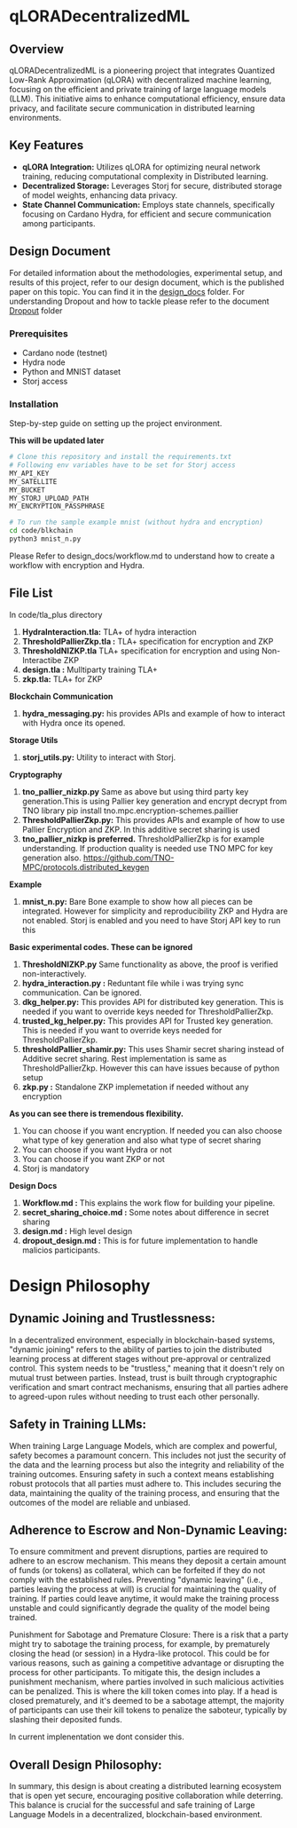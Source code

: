 # qLORADecentralizedML

## Overview
qLORADecentralizedML is a pioneering project that integrates Quantized Low-Rank Approximation (qLORA) with decentralized machine learning, focusing on the efficient and private training of large language models (LLM). This initiative aims to enhance computational efficiency, ensure data privacy, and facilitate secure communication in distributed learning environments.

## Key Features
- **qLORA Integration:** Utilizes qLORA for optimizing neural network training, reducing computational complexity in Distributed learning.
- **Decentralized Storage:** Leverages Storj for secure, distributed storage of model weights, enhancing data privacy.
- **State Channel Communication:** Employs state channels, specifically focusing on Cardano Hydra, for efficient and secure communication among participants.


## Design Document
For detailed information about the methodologies, experimental setup, and results of this project, refer to our design document, which is the published paper on this topic. You can find it in the [design_docs](/design_docs) folder.
For understanding Dropout and how to tackle please refer to the document [Dropout](/design_docs) folder 


### Prerequisites
- Cardano node (testnet)
- Hydra node
- Python and MNIST dataset
- Storj access

### Installation
Step-by-step guide on setting up the project environment.

**This will be updated later**

```bash
# Clone this repository and install the requirements.txt
# Following env variables have to be set for Storj access
MY_API_KEY
MY_SATELLITE
MY_BUCKET
MY_STORJ_UPLOAD_PATH
MY_ENCRYPTION_PASSPHRASE

# To run the sample example mnist (without hydra and encryption)
cd code/blkchain
python3 mnist_n.py
```

Please Refer to design_docs/workflow.md to understand how to create a workflow with encryption and Hydra.

## File List

In code/tla_plus directory
1. **HydraInteraction.tla:** TLA+ of hydra interaction
2. **ThresholdPallierZkp.tla :** TLA+ specification for encryption and ZKP
3. **ThresholdNIZKP.tla** TLA+ specification for encryption and using Non-Interactibe ZKP
4. **design.tla :** Mulltiparty training TLA+
5. **zkp.tla:** TLA+ for ZKP

**Blockchain Communication**
1. **hydra_messaging.py:** his provides APIs and example of how to interact with Hydra once its opened.

**Storage Utils**
1. **storj_utils.py:** Utility to interact with Storj.

**Cryptography**
1. **tno_pallier_nizkp.py** Same as above but using third party key generation.This is using Pallier key generation and encrypt decrypt from TNO library pip install tno.mpc.encryption-schemes.paillier
2. **ThresholdPallierZkp.py:** This provides APIs and example of how to use Pallier Encryption and ZKP. In this additive secret sharing is used
3. **tno_pallier_nizkp is preferred.** ThresholdPallierZkp is for example understanding. If production quality is needed use TNO MPC for key generation also. https://github.com/TNO-MPC/protocols.distributed_keygen


**Example**
1. **mnist_n.py:** Bare Bone example to show how all pieces can be integrated. However for simplicity and reproducibility ZKP and Hydra are not enabled. Storj is enabled and you need to have Storj API key to run this

**Basic experimental codes. These can be ignored**
1. **ThresholdNIZKP.py** Same functionality as above, the proof is verified non-interactively.
2. **hydra_interaction.py :** Reduntant file while i was trying sync communication. Can be ignored.
3. **dkg_helper.py:** This provides API for distributed key generation. This is needed if you want to override keys needed for ThresholdPallierZkp.
4. **trusted_kg_helper.py:**  This provides API for Trusted key generation. This is needed if you want to override keys needed for ThresholdPallierZkp.
5. **thresholdPallier_shamir.py:** This uses Shamir secret sharing instead of Additive secret sharing. Rest implementation is same as ThresholdPallierZkp. However this can have issues because of python setup
6. **zkp.py :** Standalone ZKP implemetation if needed without any encryption


 





**As you can see there is tremendous flexibility.**
1. You can choose if you want encryption. If needed you can also choose what type of key generation and also what type of secret sharing
2. You can choose if you want Hydra or not
3. You can choose if you want ZKP or not
4. Storj is mandatory


**Design Docs**
1. **Workflow.md :** This explains the work flow for building your pipeline.
2. **secret_sharing_choice.md :** Some notes about difference in secret sharing
3. **design.md :**  High level design
4. **dropout_design.md :**  This is for future implementation to handle malicios participants.


# Design Philosophy
## Dynamic Joining and Trustlessness:
In a decentralized environment, especially in blockchain-based systems, "dynamic joining" refers to the ability of parties to join the distributed learning process at different stages without pre-approval or centralized control.
This system needs to be "trustless," meaning that it doesn't rely on mutual trust between parties. Instead, trust is built through cryptographic verification and smart contract mechanisms, ensuring that all parties adhere to agreed-upon rules without needing to trust each other personally.

## Safety in Training LLMs:
When training Large Language Models, which are complex and powerful, safety becomes a paramount concern. This includes not just the security of the data and the learning process but also the integrity and reliability of the training outcomes.
Ensuring safety in such a context means establishing robust protocols that all parties must adhere to. This includes securing the data, maintaining the quality of the training process, and ensuring that the outcomes of the model are reliable and unbiased.

## Adherence to Escrow and Non-Dynamic Leaving:
To ensure commitment and prevent disruptions, parties are required to adhere to an escrow mechanism. This means they deposit a certain amount of funds (or tokens) as collateral, which can be forfeited if they do not comply with the established rules.
Preventing "dynamic leaving" (i.e., parties leaving the process at will) is crucial for maintaining the quality of training. If parties could leave anytime, it would make the training process unstable and could significantly degrade the quality of the model being trained.

Punishment for Sabotage and Premature Closure:
There is a risk that a party might try to sabotage the training process, for example, by prematurely closing the head (or session) in a Hydra-like protocol. This could be for various reasons, such as gaining a competitive advantage or disrupting the process for other participants.
To mitigate this, the design includes a punishment mechanism, where parties involved in such malicious activities can be penalized. This is where the kill token comes into play. If a head is closed prematurely, and it's deemed to be a sabotage attempt, the majority of participants can use their kill tokens to penalize the saboteur, typically by slashing their deposited funds.

In current implenentation we dont consider this.

## Overall Design Philosophy:


In summary, this design is about creating a distributed learning ecosystem that is open yet secure, encouraging positive collaboration while deterring. This balance is crucial for the successful and safe training of Large Language Models in a decentralized, blockchain-based environment.

